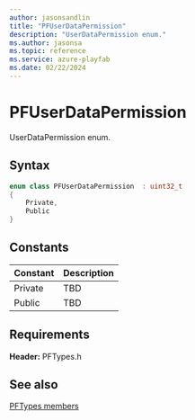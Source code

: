 ```yaml
---
author: jasonsandlin
title: "PFUserDataPermission"
description: "UserDataPermission enum."
ms.author: jasonsa
ms.topic: reference
ms.service: azure-playfab
ms.date: 02/22/2024
---
```


# PFUserDataPermission  

UserDataPermission enum.    

## Syntax  
  
```cpp
enum class PFUserDataPermission  : uint32_t  
{  
    Private,  
    Public  
}  
```  
  
## Constants  
  
| Constant | Description |
| --- | --- |
| Private | TBD   |  
| Public | TBD   |  
  
  
## Requirements  
  
**Header:** PFTypes.h
  
## See also  
[PFTypes members](../pftypes_members.md)  

  
  
